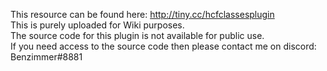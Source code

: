 This resource can be found here: http://tiny.cc/hcfclassesplugin   
This is purely uploaded for Wiki purposes.   
The source code for this plugin is not available for public use.   
If you need access to the source code then please contact me on discord: Benzimmer#8881   

